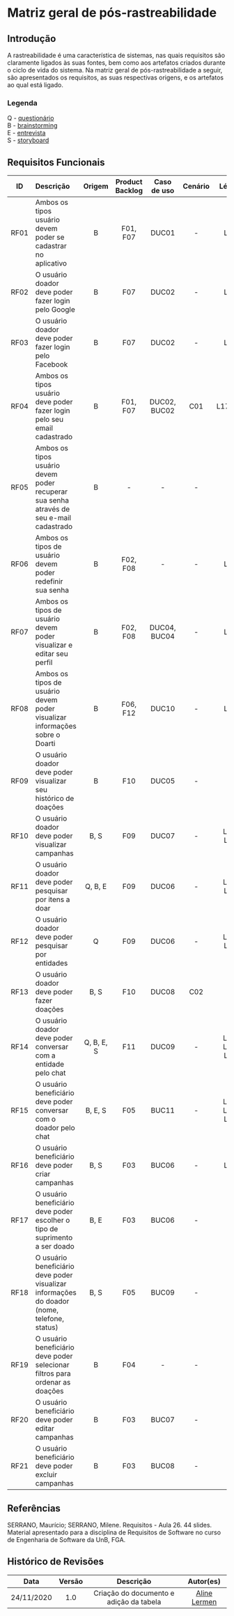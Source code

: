 # Matriz geral de pós-rastreabilidade

## Introdução
A rastreabilidade é uma característica de sistemas, nas quais requisitos são claramente ligados às suas fontes, bem como aos artefatos criados durante o ciclo de vida do sistema. Na matriz geral de pós-rastreabilidade a seguir, são apresentados os requisitos, as suas respectivas origens, e os artefatos ao qual está ligado.


### Legenda
Q - [questionário](artefatos\elicitação\questionario.md)  
B - [brainstorming](artefatos\elicitação\brainstorming.md)   
E - [entrevista](artefatos\elicitação\entrevistas.md)  
S - [storyboard](artefatos\elicitação\storyboard.md)

## Requisitos Funcionais

|  ID  | Descrição | Origem | Product Backlog | Caso de uso | Cenário | Léxico |
| :-:  | :-------- | :----: | :-------------: | :---------: | :-----: | :----: |
| RF01 | Ambos os tipos usuário devem poder se cadastrar no aplicativo | B | F01, F07 | DUC01 | - | L11 |
| RF02 | O usuário doador deve poder fazer login pelo Google | B | F07 | DUC02 | - | L18 |
| RF03 | O usuário doador deve poder fazer login pelo Facebook | B | F07 | DUC02 | - | L18 |
| RF04 | Ambos os tipos usuário deve poder fazer login pelo seu email cadastrado | B | F01, F07 | DUC02, BUC02 | C01 | L17,L18 |
| RF05 | Ambos os tipos usuário devem poder recuperar sua senha através de seu e-mail cadastrado | B | - | - | - | - |
| RF06 | Ambos os tipos de usuário devem poder redefinir sua senha | B | F02, F08 | - | - | L01 |
| RF07 | Ambos os tipos de usuário devem poder visualizar e editar seu perfil | B | F02, F08 | DUC04, BUC04 | - | L20 |
| RF08 | Ambos os tipos de usuário devem poder visualizar informações sobre o Doarti | B | F06, F12 | DUC10 | - | L21 |
| RF09 | O usuário doador deve poder visualizar seu histórico de doações | B | F10 | DUC05 | - | - |
| RF10 | O usuário doador deve poder visualizar campanhas | B, S | F09 | DUC07 | - | L06, L08 |
| RF11 | O usuário doador deve poder pesquisar por itens a doar | Q, B, E | F09 | DUC06 | - | L03, L05 |
| RF12 | O usuário doador deve poder pesquisar por entidades  | Q | F09 | DUC06 | - | L03, L04 |
| RF13 | O usuário doador deve poder fazer doações | B, S | F10 | DUC08 | C02 | - |
| RF14 | O usuário doador deve poder conversar com a entidade pelo chat | Q, B, E, S | F11 | DUC09 | - | L07, L10, L19 |
| RF15 | O usuário beneficiário deve poder conversar com o doador pelo chat | B, E, S | F05 | BUC11 | - | L07, L10, L19 |
| RF16 | O usuário beneficiário deve poder criar campanhas | B, S | F03 | BUC06 | - | L06 |
| RF17 | O usuário beneficiário deve poder escolher o tipo de suprimento a ser doado | B, E | F03 | BUC06 | - | - |
| RF18 | O usuário beneficiário deve poder visualizar informações do doador (nome, telefone, status) | B, S | F05 | BUC09 | - | - |
| RF19 | O usuário beneficiário deve poder selecionar filtros para ordenar as doações | B | F04 | - | - | - |
| RF20 | O usuário beneficiário deve poder editar campanhas | B | F03 | BUC07 | - | - |
| RF21 | O usuário beneficiário deve poder excluir campanhas | B | F03 | BUC08 | - | - |

## Referências
SERRANO, Maurício; SERRANO, Milene. Requisitos - Aula 26. 44 slides. Material apresentado para a disciplina de Requisitos de Software no curso de Engenharia de Software da UnB, FGA.

## Histórico de Revisões

| Data | Versão | Descrição | Autor(es) |
|:---:|:---:|:---:|:---:|
| 24/11/2020 | 1.0 | Criação do documento e adição da tabela | [Aline Lermen](https://github.com/AlineLermen) |
